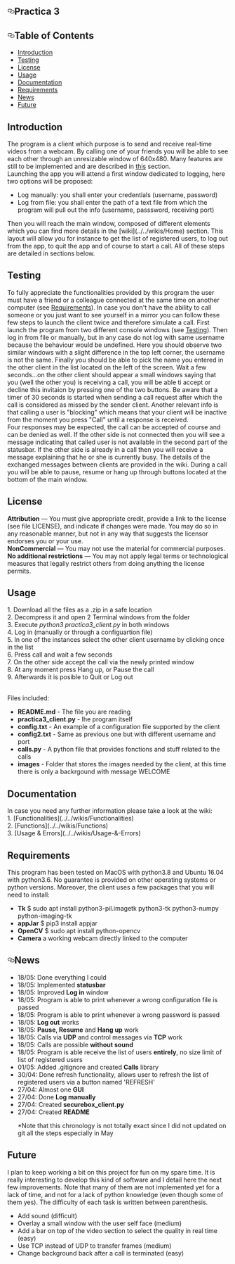 <article class="markdown-body entry-content p-3 p-md-6" itemprop="text">
<h1>
    <svg class="octicon octicon-link" viewBox="0 0 16 16" version="1.1" width="16" height="16" aria-hidden="true"><path fill-rule="evenodd" d="M4 9h1v1H4c-1.5 0-3-1.69-3-3.5S2.55 3 4 3h4c1.45 0 3 1.69 3 3.5 0 1.41-.91 2.72-2 3.25V8.59c.58-.45 1-1.27 1-2.09C10 5.22 8.98 4 8 4H4c-.98 0-2 1.22-2 2.5S3 9 4 9zm9-3h-1v1h1c1 0 2 1.22 2 2.5S13.98 12 13 12H9c-.98 0-2-1.22-2-2.5 0-.83.42-1.64 1-2.09V6.25c-1.09.53-2 1.84-2 3.25C6 11.31 7.55 13 9 13h4c1.45 0 3-1.69 3-3.5S14.5 6 13 6z"></path></svg>Practica 3
</h1>
<h2>
    <svg class="octicon octicon-link" viewBox="0 0 16 16" version="1.1" width="16" height="16" aria-hidden="true"><path fill-rule="evenodd" d="M4 9h1v1H4c-1.5 0-3-1.69-3-3.5S2.55 3 4 3h4c1.45 0 3 1.69 3 3.5 0 1.41-.91 2.72-2 3.25V8.59c.58-.45 1-1.27 1-2.09C10 5.22 8.98 4 8 4H4c-.98 0-2 1.22-2 2.5S3 9 4 9zm9-3h-1v1h1c1 0 2 1.22 2 2.5S13.98 12 13 12H9c-.98 0-2-1.22-2-2.5 0-.83.42-1.64 1-2.09V6.25c-1.09.53-2 1.84-2 3.25C6 11.31 7.55 13 9 13h4c1.45 0 3-1.69 3-3.5S14.5 6 13 6z"></path></svg>Table of Contents
</h2>
<ul>
<li><a href="#introduction">Introduction</a></li>
<li><a href="#testing">Testing</a></li>
<li><a href="#license">License</a></li>
<li><a href="#usage">Usage</a></li>
<li><a href="#documentation">Documentation</a></li>
<li><a href="#requirements">Requirements</a></li>
<li><a href="#news">News</a></li>
<li><a href="#future">Future</a></li>
</ul>
<h2><a id="user-content-introduction" class="anchor" aria-hidden="true" href="#introduction"></a>Introduction</h2>
<p>The program is a client which purpose is to send and receive real-time videos from a webcam. By calling one of your friends you will be able to see each other 
through an unresizable window of 640x480. Many features are still to be implemented and are described in <a href="#future">this</a> section.<br/>
Launching the app you will attend a first window dedicated to logging, here two options will be proposed:<br/>
<ul><li>Log manually: you shall enter your credentials (username, password)</li>
<li>Log from file: you shall enter the path of a text file from which the program will pull out the info (username, passsword, receiving port)</li></ul>
Then you will reach the main window, composed of different elements which you can find more details in the [wiki](../../wikis/Home) section. This layout will allow you for instance to get the list
of registered users, to log out from the app, to quit the app and of course to start a call. All of these steps are detailed in sections below.
</p>
<h2><a id="user-content-testing" class="anchor" aria-hidden="true" href="#testing"></a>Testing</h2>
<p>To fully appreciate the functionalities provided by this program the user must have a friend or a colleague connected at the same time on another 
computer (see <a href="#requirements">Requirements</a>). In case you don't have the ability to call someone or you just want to see yourself in a mirror you can follow 
these few steps to launch the client twice and therefore simulate a call. First launch the program from two different console windows (see <a href="#testing">Testing</a>). Then log in 
from file or manually, but in any case do not log with same username because the behaviour would be undefined. Here you should observe two similar windows with a slight difference in the top left corner, the username is not the same.
Finally you should be able to pick the name you entered in the other client in the list located on the left of the screen. Wait a few seconds...on the other client 
should appear a small windows saying that you (well the other you) is receiving a call, you will be able ti accept or decline this invitaion by pressing
one of the two buttons. Be aware that a timer of 30 seconds is started when sending a call request after which the call is considered as missed by the sender client. Another 
relevant info is that calling a user is "blocking" which means that your client will be inactive from the moment you press "Call" until a response is received.<br/>
Four responses may be expected, the call can be accepted of course and can be denied as well. If the other side is not connected then you will see a message indicating that called user is not available
in the second part of the statusbar. If the other side is already in a call then you will receive a message explaining that he or she is currently busy. The details
of the exchanged messages between clients are provided in the wiki. During a call you will be able to pause, resume or hang up through buttons located at the bottom
of the main window.</p>
<h2><a id="user-content-license" class="anchor" aria-hidden="true" href="#license"></a>License</h2>
<p><b>Attribution</b> — You must give appropriate credit, provide a link to the license (see file LICENSE), and indicate if changes were made. You may do so in any reasonable manner, but not in any way that suggests the licensor endorses you or your use.<br/>
<b>NonCommercial</b> — You may not use the material for commercial purposes.<br/>
<b>No additional restrictions</b> — You may not apply legal terms or technological measures that legally restrict others from doing anything the license permits.</p>
<h2><a id="user-content-usage" class="anchor" aria-hidden="true" href="#usage"></a>Usage</h2>
1. Download all the files as a .zip in a safe location<br/>
2. Decompress it and open 2 Terminal windows from the folder<br/>
3. Execute <i>python3 practica3_client.py</i> in both windows<br/>
4. Log in (manually or through a configuartion file)<br/>
5. In one of the instances select the other client username by clicking once in the list<br/>
6. Press call and wait a few seconds<br/>
7. On the other side accept the call via the newly printed window<br/>
8. At any moment press Hang up, or Pause the call<br/>
9. Afterwards it is posible to Quit or Log out<br/>

<br/>Files included:
<ul>
<li><b>README.md</b> - The file you are reading</li>
<li><b>practica3_client.py</b> - Ihe program itself</li>
<li><b>config.txt</b> - An example of a configuration file supported by the client</li>
<li><b>config2.txt</b> - Same as previous one but with different username and port</li>
<li><b>calls.py</b> - A python file that provides fonctions and stuff related to the calls</li>
<li><b>images</b> - Folder that stores the images needed by the client, at this time there is only a backrgound with message WELCOME</li>
</ul>
<h2><a id="user-content-documentation" class="anchor" aria-hidden="true" href="#documentation"></a>Documentation</h2>
In case you need any further information please take a look at the wiki:<br/>
1. [Functionalities](../../wikis/Functionalities)<br/>
2. [Functions](../../wikis/Functions)<br/>
3. [Usage & Errors](../../wikis/Usage-&-Errors)

<br/>
<h2><a id="user-content-requirements" class="anchor" aria-hidden="true" href="#requirements"></a>Requirements</h2>
This program has been tested on MacOS with python3.8 and Ubuntu 16.04 with python3.6. No guarantee is provided on other operating systems or python versions.
Moreover, the client uses a few packages that you will need to install:
<ul>
<li><b>Tk</b> $ sudo apt install python3-pil.imagetk python3-tk python3-numpy python-imaging-tk</li>
<li><b>appJar</b> $ pip3 install appjar</li>
<li><b>OpenCV</b> $ sudo apt install python-opencv</li>
<li><b>Camera</b> a working webcam directly linked to the computer</li>
</ul>
<h2><a id="user-content-news" class="anchor" aria-hidden="true" href="#news"><svg class="octicon octicon-link" viewBox="0 0 16 16" version="1.1" width="16" height="16" aria-hidden="true"><path fill-rule="evenodd" d="M4 9h1v1H4c-1.5 0-3-1.69-3-3.5S2.55 3 4 3h4c1.45 0 3 1.69 3 3.5 0 1.41-.91 2.72-2 3.25V8.59c.58-.45 1-1.27 1-2.09C10 5.22 8.98 4 8 4H4c-.98 0-2 1.22-2 2.5S3 9 4 9zm9-3h-1v1h1c1 0 2 1.22 2 2.5S13.98 12 13 12H9c-.98 0-2-1.22-2-2.5 0-.83.42-1.64 1-2.09V6.25c-1.09.53-2 1.84-2 3.25C6 11.31 7.55 13 9 13h4c1.45 0 3-1.69 3-3.5S14.5 6 13 6z"></path></svg></a>News</h2>
<ul>
<li>18/05: Done everything I could</li>
<li>18/05: Implemented <b>statusbar</b></li>
<li>18/05: Improved <b>Log in</b> window</li>
<li>18/05: Program is able to print whenever a wrong configuration file is passed</li>
<li>18/05: Program is able to print whenever a wrong password is passed</li>
<li>18/05: <b>Log out</b> works</li>
<li>18/05: <b>Pause, Resume</b> and <b>Hang up</b> work</li>
<li>18/05: Calls via <b>UDP</b> and control messages via <b>TCP</b> work</li>
<li>18/05: Calls are possible <b>without sound</b></li>
<li>18/05: Program is able receive the list of users <b>entirely</b>, no size limit of list of registered users</li>
<li>01/05: Added .gitignore and created <b>Calls</b> library</li>
<li>30/04: Done refresh functionality, allows user to refresh the list of registered users via a button named 'REFRESH'</li>
<li>27/04: Almost one <b>GUI</b></li>
<li>27/04: Done <b>Log manually</b></li>
<li>27/04: Created <b>securebox_client.py</b></li>
<li>27/04: Created <b>README</b></li>

*Note that this chronology is not totally exact since I did not updated on git all the steps especially in May
</ul>
<h2><a id="user-content-future" class="anchor" aria-hidden="true" href="#future"></a>Future</h2>
I plan to keep working a bit on this project for fun on my spare time. It is really interesting to develop this kind of software and I detail here the next few improvements.
Note that many of them are not implemented yet for a lack of time, and not for a lack of python knowledge (even though some of them yes). The difficulty of each task is written between
parenthesis.
<ul>
<li>Add sound (difficult)</li>
<li>Overlay a small window with the user self face (medium)</li>
<li>Add a bar on top of the video section to select the quality in real time (easy)</li>
<li>Use TCP instead of UDP to transfer frames (medium)</li>
<li>Change background back after a call is terminated (easy)</li>
</ul>
</article>